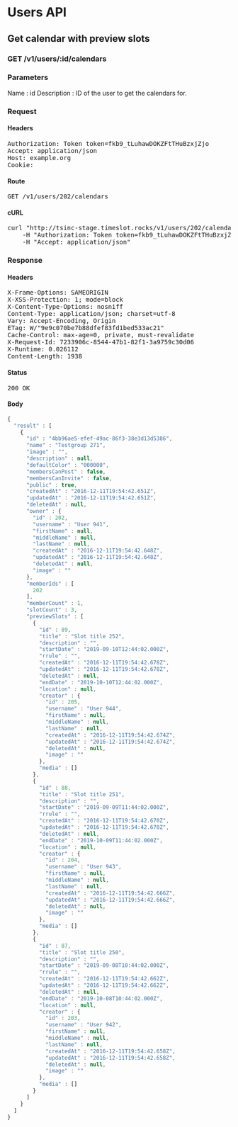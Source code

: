 # Users API

## Get calendar with preview slots

### GET /v1/users/:id/calendars

### Parameters

Name : id
Description : ID of the user to get the calendars for.

### Request

#### Headers

<pre>Authorization: Token token=fkb9_tLuhawDOKZFtTHuBzxjZjo
Accept: application/json
Host: example.org
Cookie: </pre>

#### Route

<pre>GET /v1/users/202/calendars</pre>

#### cURL

<pre class="request">curl &quot;http://tsinc-stage.timeslot.rocks/v1/users/202/calendars&quot; -X GET \
	-H &quot;Authorization: Token token=fkb9_tLuhawDOKZFtTHuBzxjZjo&quot; \
	-H &quot;Accept: application/json&quot;</pre>

### Response

#### Headers

<pre>X-Frame-Options: SAMEORIGIN
X-XSS-Protection: 1; mode=block
X-Content-Type-Options: nosniff
Content-Type: application/json; charset=utf-8
Vary: Accept-Encoding, Origin
ETag: W/&quot;9e9c070be7b88dfef83fd1bed533ac21&quot;
Cache-Control: max-age=0, private, must-revalidate
X-Request-Id: 7233906c-8544-47b1-82f1-3a9759c30d06
X-Runtime: 0.026112
Content-Length: 1938</pre>

#### Status

<pre>200 OK</pre>

#### Body

```javascript
{
  "result" : [
    {
      "id" : "4bb96ae5-efef-49ac-86f3-38e3d13d5386",
      "name" : "Testgroup 271",
      "image" : "",
      "description" : null,
      "defaultColor" : "000000",
      "membersCanPost" : false,
      "membersCanInvite" : false,
      "public" : true,
      "createdAt" : "2016-12-11T19:54:42.651Z",
      "updatedAt" : "2016-12-11T19:54:42.651Z",
      "deletedAt" : null,
      "owner" : {
        "id" : 202,
        "username" : "User 941",
        "firstName" : null,
        "middleName" : null,
        "lastName" : null,
        "createdAt" : "2016-12-11T19:54:42.648Z",
        "updatedAt" : "2016-12-11T19:54:42.648Z",
        "deletedAt" : null,
        "image" : ""
      },
      "memberIds" : [
        202
      ],
      "memberCount" : 1,
      "slotCount" : 3,
      "previewSlots" : [
        {
          "id" : 89,
          "title" : "Slot title 252",
          "description" : "",
          "startDate" : "2019-09-10T12:44:02.000Z",
          "rrule" : "",
          "createdAt" : "2016-12-11T19:54:42.678Z",
          "updatedAt" : "2016-12-11T19:54:42.678Z",
          "deletedAt" : null,
          "endDate" : "2019-10-10T12:44:02.000Z",
          "location" : null,
          "creator" : {
            "id" : 205,
            "username" : "User 944",
            "firstName" : null,
            "middleName" : null,
            "lastName" : null,
            "createdAt" : "2016-12-11T19:54:42.674Z",
            "updatedAt" : "2016-12-11T19:54:42.674Z",
            "deletedAt" : null,
            "image" : ""
          },
          "media" : []
        },
        {
          "id" : 88,
          "title" : "Slot title 251",
          "description" : "",
          "startDate" : "2019-09-09T11:44:02.000Z",
          "rrule" : "",
          "createdAt" : "2016-12-11T19:54:42.670Z",
          "updatedAt" : "2016-12-11T19:54:42.670Z",
          "deletedAt" : null,
          "endDate" : "2019-10-09T11:44:02.000Z",
          "location" : null,
          "creator" : {
            "id" : 204,
            "username" : "User 943",
            "firstName" : null,
            "middleName" : null,
            "lastName" : null,
            "createdAt" : "2016-12-11T19:54:42.666Z",
            "updatedAt" : "2016-12-11T19:54:42.666Z",
            "deletedAt" : null,
            "image" : ""
          },
          "media" : []
        },
        {
          "id" : 87,
          "title" : "Slot title 250",
          "description" : "",
          "startDate" : "2019-09-08T10:44:02.000Z",
          "rrule" : "",
          "createdAt" : "2016-12-11T19:54:42.662Z",
          "updatedAt" : "2016-12-11T19:54:42.662Z",
          "deletedAt" : null,
          "endDate" : "2019-10-08T10:44:02.000Z",
          "location" : null,
          "creator" : {
            "id" : 203,
            "username" : "User 942",
            "firstName" : null,
            "middleName" : null,
            "lastName" : null,
            "createdAt" : "2016-12-11T19:54:42.658Z",
            "updatedAt" : "2016-12-11T19:54:42.658Z",
            "deletedAt" : null,
            "image" : ""
          },
          "media" : []
        }
      ]
    }
  ]
}
```
